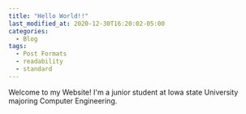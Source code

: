 ```yaml
---
title: "Hello World!!"
last_modified_at: 2020-12-30T16:20:02-05:00
categories:
  - Blog
tags:
  - Post Formats
  - readability
  - standard
---
```


Welcome to my Website! I'm a junior student at Iowa state University majoring Computer Engineering.